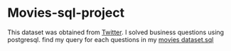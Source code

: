 # Movies-sql-project
This dataset was obtained from [Twitter](https://twitter.com/phemmylasode/status/1656821629614276608?t=H-I9Xz13oCxu7MO3m0I4rw&s=03). I solved business questions using postgresql. find my query for each questions in my [movies dataset.sql](https://github.com/Popsonn/Movies-sql-project/blob/main/movies%20dataset.sql)

